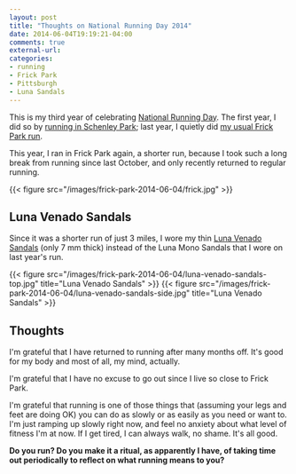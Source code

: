 ```yaml
---
layout: post
title: "Thoughts on National Running Day 2014"
date: 2014-06-04T19:19:21-04:00
comments: true
external-url: 
categories: 
- running
- Frick Park
- Pittsburgh
- Luna Sandals
---
```

This is my third year of celebrating [National Running Day](http://www.runningday.org/). The first year, I did so by [running in Schenley Park](/blog/2012/06/06/i-celebrated-national-running-day-in-schenley-park-remembering-how-i-began-to-run-13-year-ago/); last year, I quietly did [my usual Frick Park run](/blog/2013/06/05/celebrating-national-running-day-quietly-in-frick-park/).

This year, I ran in Frick Park again, a shorter run, because I took such a long break from running since last October, and only recently returned to regular running.

{{< figure src="/images/frick-park-2014-06-04/frick.jpg" >}}

## Luna Venado Sandals

Since it was a shorter run of just 3 miles, I wore my thin [Luna Venado Sandals](http://www.lunasandals.com/products/luna-venado) (only 7 mm thick) instead of the Luna Mono Sandals that I wore on last year's run.

{{< figure src="/images/frick-park-2014-06-04/luna-venado-sandals-top.jpg" title="Luna Venado Sandals" >}}
{{< figure src="/images/frick-park-2014-06-04/luna-venado-sandals-side.jpg" title="Luna Venado Sandals" >}}

## Thoughts

I'm grateful that I have returned to running after many months off. It's good for my body and most of all, my mind, actually.

I'm grateful that I have no excuse to go out since I live so close to Frick Park.

I'm grateful that running is one of those things that (assuming your legs and feet are doing OK) you can do as slowly or as easily as you need or want to. I'm just ramping up slowly right now, and feel no anxiety about what level of fitness I'm at now. If I get tired, I can always walk, no shame. It's all good.

**Do you run? Do you make it a ritual, as apparently I have, of taking time out periodically to reflect on what running means to you?**
